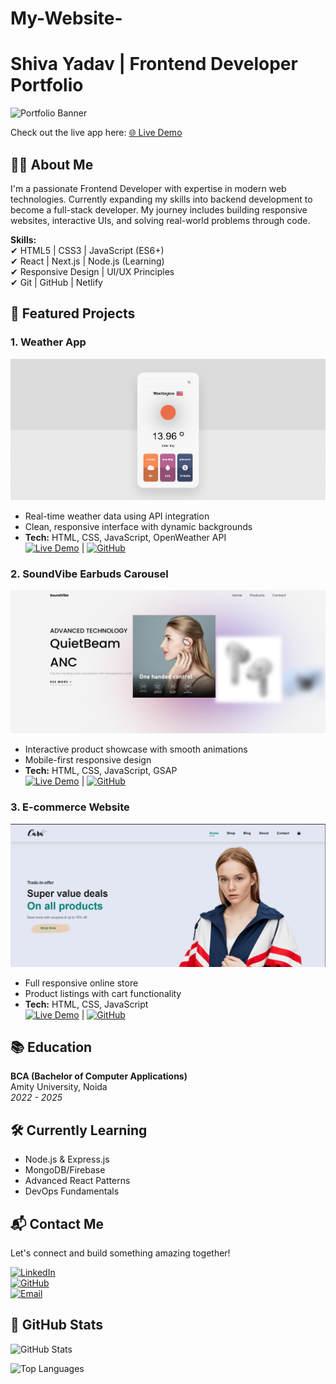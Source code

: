 # My-Website-

# Shiva Yadav | Frontend Developer Portfolio

![Portfolio Banner](https://via.placeholder.com/1200x400/1e293b/ffffff?text=Shiva+Yadav+Frontend+Developer)

Check out the live app here: 
[🌐 Live Demo](https://portfolioshivayadav.netlify.app/)

## 👨‍💻 About Me
I'm a passionate Frontend Developer with expertise in modern web technologies. Currently expanding my skills into backend development to become a full-stack developer. My journey includes building responsive websites, interactive UIs, and solving real-world problems through code.

**Skills:**  
✔ HTML5 | CSS3 | JavaScript (ES6+)  
✔ React | Next.js | Node.js (Learning)  
✔ Responsive Design | UI/UX Principles  
✔ Git | GitHub | Netlify  

## 🚀 Featured Projects

### 1. Weather App
![Weather App Screenshot](Images/Screenshot%202025-05-20%20235313.png)  
- Real-time weather data using API integration  
- Clean, responsive interface with dynamic backgrounds  
- **Tech:** HTML, CSS, JavaScript, OpenWeather API  
[![Live Demo](https://img.shields.io/badge/-Live%20Demo-brightgreen)](https://check-weather-app1.netlify.app/) | [![GitHub](https://img.shields.io/badge/-GitHub-black)](https://github.com/shiva-ydv/weather-app)

### 2. SoundVibe Earbuds Carousel
![Earbuds Carousel Screenshot](Images/Screenshot%202025-05-20%20235241.png)  
- Interactive product showcase with smooth animations  
- Mobile-first responsive design  
- **Tech:** HTML, CSS, JavaScript, GSAP  
[![Live Demo](https://img.shields.io/badge/-Live%20Demo-brightgreen)](https://soundvibe-earbuds-carouse.netlify.app/) | [![GitHub](https://img.shields.io/badge/-GitHub-black)](https://github.com/shiva-ydv/Sound-vibe-earbuds-carouse)

### 3. E-commerce Website
![E-commerce Screenshot](Images/Screenshot%202025-05-20%20235343.png)  
- Full responsive online store  
- Product listings with cart functionality  
- **Tech:** HTML, CSS, JavaScript  
[![Live Demo](https://img.shields.io/badge/-Live%20Demo-brightgreen)](https://cara-com-website.netlify.app/) | [![GitHub](https://img.shields.io/badge/-GitHub-black)](https://github.com/shiva-ydv/-Responsive-E-commerce-website)

## 📚 Education
**BCA (Bachelor of Computer Applications)**  
Amity University, Noida  
*2022 - 2025*  

## 🛠️ Currently Learning
- Node.js & Express.js
- MongoDB/Firebase
- Advanced React Patterns
- DevOps Fundamentals

## 📬 Contact Me
Let's connect and build something amazing together!

[![LinkedIn](https://img.shields.io/badge/-LinkedIn-blue?style=flat&logo=linkedin)](https://www.linkedin.com/in/shivayadav01/)  
[![GitHub](https://img.shields.io/badge/-GitHub-black?style=flat&logo=github)](https://github.com/shiva-ydv)  
[![Email](https://img.shields.io/badge/-Email-red?style=flat&logo=gmail)](mailto:your.email@example.com)  

## 🌟 GitHub Stats
![GitHub Stats](https://github-readme-stats.vercel.app/api?username=shiva-ydv&show_icons=true&theme=radical)

![Top Languages](https://github-readme-stats.vercel.app/api/top-langs/?username=shiva-ydv&layout=compact&theme=radical)
